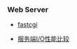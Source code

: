 ### Web Server 

- [fastcgi](./fastcgi.md "fastcgi简介")

- [服务端I/O性能比较](./webserver.md "i服务端IO性能比较")
